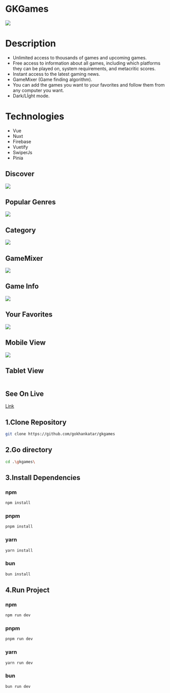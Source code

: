 # GKGames

<img src="/assets/screenshots/general1.png" />

# Description

- Unlimited access to thousands of games and upcoming games.
- Free access to information about all games, including which platforms they can be played on, system requirements, and metacritic scores.
- Instant access to the latest gaming news.
- GameMixer (Game finding algorithm).
- You can add the games you want to your favorites and follow them from any computer you want.
- Dark/Lİght mode.

# Technologies

- Vue
- Nuxt
- Firebase
- Vuetify
- SwiperJs
- Pinia

## Discover

<img src="/assets/screenshots/general2.png" />

## Popular Genres

<img src="/assets/screenshots/popularGenres.png" />

## Category

<img src="/assets/screenshots/categorization.png" />

## GameMixer

<img src="/assets/screenshots/gameMixer.png" />

## Game Info

<img src="/assets/screenshots/singleGame.png" />

## Your Favorites

<img src="/assets/screenshots/favorites.png" />

## Mobile View

<img src="/assets/screenshots/mobileView.png" />

## Tablet View

<img src="" />

## See On Live

<a href="https://gkgames.vercel.app" target="_blank">Link</a>

## 1.Clone Repository

```sh
git clone https://github.com/gokhankatar/gkgames

```
## 2.Go directory

```sh
cd .\gkgames\

``` 
## 3.Install Dependencies

### npm

```sh
npm install

```
### pnpm

```sh
pnpm install

```
### yarn

```sh
yarn install

```
### bun

```sh
bun install

``` 
## 4.Run Project

### npm

```sh
npm run dev

```
### pnpm

```sh
pnpm run dev

```
### yarn

```sh
yarn run dev

```
### bun

```sh
bun run dev

